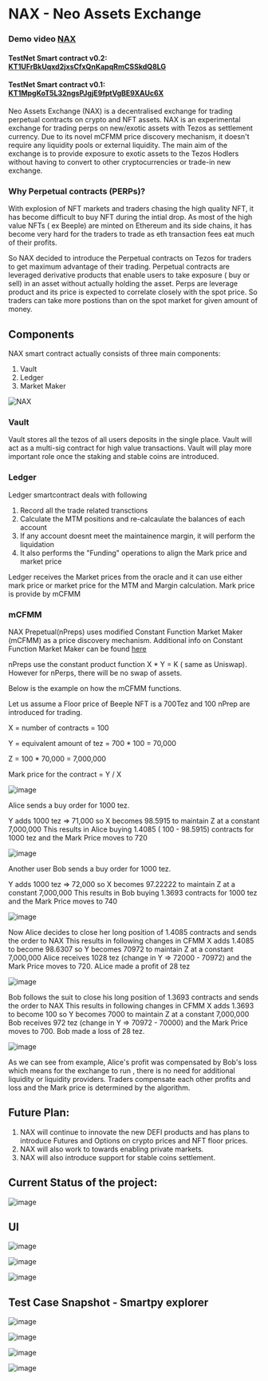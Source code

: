 # NAX - Neo Assets Exchange


### Demo video <a href="https://youtu.be/zuxGEAcrxOI">NAX</a>

#### TestNet Smart contract v0.2: <a href="https://smartpy.io/explorer.html?address=KT1UFrBkUqxd2jxsCfxQnKapqRmCSSkdQ8LG">KT1UFrBkUqxd2jxsCfxQnKapqRmCSSkdQ8LG</a>

#### TestNet Smart contract v0.1: <a href="https://smartpy.io/explorer.html?address=KT1MpgKoT5L32ngsPJgjE9fptVgBE9XAUc6X">KT1MpgKoT5L32ngsPJgjE9fptVgBE9XAUc6X</a>

Neo Assets Exchange (NAX) is a decentralised exchange for trading perpetual contracts on crypto and NFT assets.
NAX is an experimental exchange for trading perps on new/exotic assets with Tezos as settlement currency.
Due to its novel mCFMM price discovery mechanism, it doesn't require any liquidity pools or external liquidity.
The main aim of the exchange is to provide exposure to exotic assets to the Tezos Hodlers without having to convert to other cryptocurrencies or trade-in new exchange.

### Why Perpetual contracts (PERPs)?

With explosion of NFT markets and traders chasing the high quality NFT, it has become difficult to buy NFT during the intial drop. As most of the high value NFTs ( ex Beeple) are minted on Ethereum and its side chains, it has become very hard for the traders to trade as eth transaction fees eat much of their profits. 

So NAX decided to introduce the Perpetual contracts on Tezos for traders to get maximum advantage of their trading.
Perpetual contracts are leveraged derivative products that enable users to take exposure ( buy or sell) in an asset without actually holding the asset.
Perps are leverage product and its price is expected to correlate closely with the spot price. So traders can take more postions than on the spot market for given amount of money. 



## Components

NAX smart contract actually consists of three main components:

1. Vault
2. Ledger
3. Market Maker


![NAX ](https://user-images.githubusercontent.com/33004854/140522034-a97552c9-a425-4025-9886-32736148f6fc.png)

### Vault

Vault stores all the tezos of all users deposits in the single place. Vault will act as a multi-sig contract for high value transactions.
Vault will play more important role once the staking and stable coins are introduced.

### Ledger

Ledger smartcontract deals with following 

1. Record all the trade related transctions
2. Calculate the MTM positions and re-calcaulate the balances of each account
3. If any account doesnt meet the maintainence margin, it will perform the liquidation
4. It also performs the "Funding" operations to align the Mark price and market price

Ledger receives the Market prices from the oracle and it can use either mark price or market price for the MTM and Margin calculation. Mark price is provide by mCFMM


### mCFMM


NAX Prepetual(nPreps) uses modified Constant Function Market Maker (mCFMM) as a price discovery mechanism. Additional info on Constant Function Market Maker can be found <a href ="https://medium.com/bollinger-investment-group/constant-function-market-makers-defis-zero-to-one-innovation-968f77022159" target="_blank">here</a>

nPreps use the constant product function  X * Y = K ( same as Uniswap). However for nPerps, there will be no swap of assets.

Below is the example on how the mCFMM functions.

Let us assume a Floor price of Beeple NFT is a 700Tez and  100 nPrep are  introduced for trading.

 X = number of contracts = 100 
 
 Y = equivalent  amount of tez = 700 * 100 = 70,000
 
 Z = 100 * 70,000 = 7,000,000  
 
 Mark price for the contract = Y / X
					
							

							
![image](https://user-images.githubusercontent.com/33004854/140507647-1de190cb-39b0-4c38-8b5c-a89133f88946.png)


Alice sends a buy order for 1000 tez.

Y adds 1000 tez => 71,000 so X becomes 98.5915 to maintain  Z at a constant 7,000,000
This results in Alice buying 1.4085 ( 100 - 98.5915) contracts for 1000 tez and the Mark Price moves to 720
							
![image](https://user-images.githubusercontent.com/33004854/140507692-cf231079-2d53-4718-b68c-4a643b6aad55.png)
							
Another user Bob sends a buy order for 1000 tez.	

Y adds 1000 tez => 72,000 so X becomes 97.22222 to maintain  Z at a constant 7,000,000
This results in Bob buying 1.3693 contracts for 1000 tez and the Mark Price moves to 740

							
![image](https://user-images.githubusercontent.com/33004854/140507754-9d912fe7-4d6d-4cd7-9bab-ff64e4d39bc7.png)


Now Alice decides to close her long position of 1.4085 contracts and sends the order to NAX
This results in following changes in CFMM
X adds 1.4085 to become 98.6307 so Y becomes 70972 to maintain  Z at a constant 7,000,000
Alice receives 1028 tez (change in Y => 72000 - 70972) and the Mark Price moves to 720.
ALice made a profit of 28 tez

							
![image](https://user-images.githubusercontent.com/33004854/140507974-e1537d77-88cd-44e3-8a19-f697edcedbb1.png)


Bob follows the suit to close his long position of 1.3693 contracts and sends the order to NAX
This results in following changes in CFMM
X adds 1.3693  to become 100 so Y becomes 7000 to maintain  Z at a constant 7,000,000
Bob receives 972 tez (change in Y => 70972 - 70000) and the Mark Price moves to 700.
Bob made a loss of 28 tez.							

							
![image](https://user-images.githubusercontent.com/33004854/140508016-0e4e5919-44b7-45c3-9633-fa064483d888.png)



As we can see from example, Alice's profit was compensated by Bob's loss which means for the exchange to run , there is no need for additional liquidity or liquidity providers.
Traders compensate each other profits and loss and the Mark price is determined by the algorithm. 



## Future Plan:

1. NAX will continue to innovate the new DEFI products and has plans to introduce Futures and Options on crypto prices and NFT floor prices.
2. NAX will also work to towards enabling private markets.
3. NAX will also introduce support for stable coins settlement.

## Current Status of the project:

					
![image](https://user-images.githubusercontent.com/33004854/140653393-061e771a-d0d6-4f32-b752-e5b2b4a7c75f.png)

## UI

![image](https://user-images.githubusercontent.com/33004854/141498925-7690520b-0b81-4dfc-a474-8de622fca917.png)

![image](https://user-images.githubusercontent.com/33004854/141499051-802f5197-094e-4b87-8f2f-2335b746a7cf.png)

![image](https://user-images.githubusercontent.com/33004854/141499431-8de2779f-7819-4cfb-84ad-56e2f5a5b9d1.png)


## Test Case Snapshot - Smartpy explorer

![image](https://user-images.githubusercontent.com/33004854/140674248-82d24cf4-1de3-4baf-9291-94ee6190fc3d.png)


![image](https://user-images.githubusercontent.com/33004854/140674327-67ec0d08-444b-4760-8137-105b2aec6c34.png)


![image](https://user-images.githubusercontent.com/33004854/140674472-ed4c2c77-ae4f-4472-9a57-05289a4a37b3.png)

![image](https://user-images.githubusercontent.com/33004854/140674552-232f74a4-20ce-490e-b544-5f6f1f477109.png)












